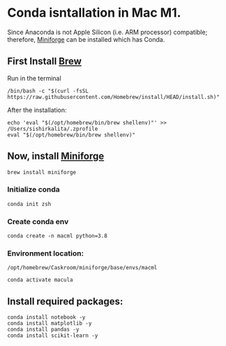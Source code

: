 # Conda isntallation in Mac M1.

Since Anaconda is not Apple Silicon (i.e. ARM processor) compatible; therefore, [Miniforge](https://github.com/conda-forge/miniforge) can be installed which has Conda. 

## First Install [Brew](https://brew.sh)

Run in the terminal
```
/bin/bash -c "$(curl -fsSL https://raw.githubusercontent.com/Homebrew/install/HEAD/install.sh)"
```

After the installation:
```
echo 'eval "$(/opt/homebrew/bin/brew shellenv)"' >> /Users/sishirkalita/.zprofile
eval "$(/opt/homebrew/bin/brew shellenv)"
```

## Now, install [Miniforge](https://github.com/conda-forge/miniforge)
```
brew install miniforge
```

### Initialize conda
```
conda init zsh
```

### Create conda env
```
conda create -n macml python=3.8
````

### Environment location: 
```
/opt/homebrew/Caskroom/miniforge/base/envs/macml
```

```
conda activate macula
```

## Install required packages:
```
conda install notebook -y
conda install matplotlib -y
conda install pandas -y
conda install scikit-learn -y 
```
